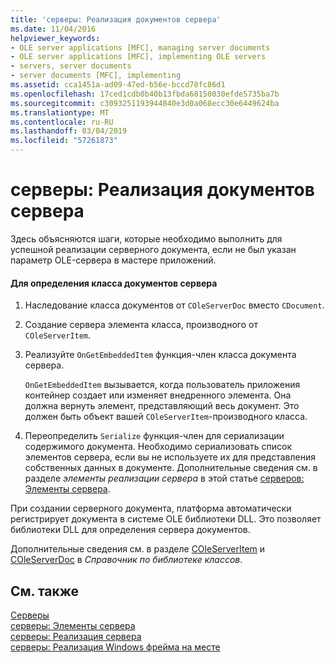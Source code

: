 ```yaml
---
title: 'серверы: Реализация документов сервера'
ms.date: 11/04/2016
helpviewer_keywords:
- OLE server applications [MFC], managing server documents
- OLE server applications [MFC], implementing OLE servers
- servers, server documents
- server documents [MFC], implementing
ms.assetid: cca1451a-ad09-47ed-b56e-bccd78fc86d1
ms.openlocfilehash: 17ced1cdb0b40b13fbda68150030efde5735ba7b
ms.sourcegitcommit: c3093251193944840e3d0a068ecc30e6449624ba
ms.translationtype: MT
ms.contentlocale: ru-RU
ms.lasthandoff: 03/04/2019
ms.locfileid: "57261873"
---
```

# <a name="servers-implementing-server-documents"></a>серверы: Реализация документов сервера

Здесь объясняются шаги, которые необходимо выполнить для успешной реализации серверного документа, если не был указан параметр OLE-сервера в мастере приложений.

#### <a name="to-define-a-server-document-class"></a>Для определения класса документов сервера

1. Наследование класса документов от `COleServerDoc` вместо `CDocument`.

1. Создание сервера элемента класса, производного от `COleServerItem`.

1. Реализуйте `OnGetEmbeddedItem` функция-член класса документа сервера.

   `OnGetEmbeddedItem` вызывается, когда пользователь приложения контейнер создает или изменяет внедренного элемента. Она должна вернуть элемент, представляющий весь документ. Это должен быть объект вашей `COleServerItem`-производного класса.

1. Переопределить `Serialize` функция-член для сериализации содержимого документа. Необходимо сериализовать список элементов сервера, если вы не используете их для представления собственных данных в документе. Дополнительные сведения см. в разделе *элементы реализации сервера* в этой статье [серверов: Элементы сервера](../mfc/servers-server-items.md).

При создании серверного документа, платформа автоматически регистрирует документа в системе OLE библиотеки DLL. Это позволяет библиотеки DLL для определения сервера документов.

Дополнительные сведения см. в разделе [COleServerItem](../mfc/reference/coleserveritem-class.md) и [COleServerDoc](../mfc/reference/coleserverdoc-class.md) в *Справочник по библиотеке классов*.

## <a name="see-also"></a>См. также

[Серверы](../mfc/servers.md)<br/>
[серверы: Элементы сервера](../mfc/servers-server-items.md)<br/>
[серверы: Реализация сервера](../mfc/servers-implementing-a-server.md)<br/>
[серверы: Реализация Windows фрейма на месте](../mfc/servers-implementing-in-place-frame-windows.md)
